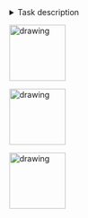 <details>
  <summary>Task description</summary>
  
  В задании требуется написать приложение, моделирующее работу
информационной системы некоторой компании, осуществляющей перевозку
грузов. Ниже более подробно описаны предметная область и технические
требования.

# Предметная область

Существуют следующие виды сущностей:

-   Фура

    -   Рег. номер (2 лат.буквы + 5 цифр)

    -   Размер смены водителей

    -   Вместимость (тонн)

    -   Состояние (исправен, неисправен)

    -   Текущий город

-   Водитель

    -   Имя

    -   Фамилия

    -   Личный номер

    -   Отработано часов в этом месяце

    -   Статус (отдых, в смене, за рулем)

    -   Текущий город

    -   Текущая фура

-   Заказ

    -   Уникальный номер

    -   Выполнен (да/нет)

    -   Список маршрутных точек

        -   Город

        -   Груз

        -   Тип (погрузка/выгрузка)

    -   Фура назначенная выполнять заказ

    -   Список водителей, которые выполняют заказ

-   Груз

    -   Номер груза

    -   Наименование

    -   Масса (в кг)

    -   Статус (подготовлен, отгружен, доставлен)

-   Карта страны

    -   Города

    -   Расстояния

Приложение должно обеспечивать следующую функциональность:

-   Для сотрудников компании (через UI-интерфейс):

    -   просмотр списка, добавление, редактирование и удаление фур,
        водителей;

    -   просмотр списка и добавление новых заказов с проверкой, что:

        -   все загружаемые грузы должны быть где-то выгружены;

        -   все выгружаемые грузы должны быть где-то загружены;

    -   просмотр состояния заказов и грузов;

    -   вывод списка фур, которые подходят для доставки заказа, если:

        -   фура находится в исправном состоянии;

        -   фура подходит по вместимости (с учетом погрузки/выгрузки
            грузов в городах по маршруту следования);

        -   фура не выполняет в данный момент никаких заказов;

    -   подбор и назначение водителей на основании размера смены
        используемой фуры и примерного времени в пути (рассчитывается по
        карте городов и путевым точкам):

        -   лимит времени за месяц (176 часов) для каждого из водителей
            в смене не будет превышен в ходе выполнения этого заказа
            (учесть также смену месяцев в ходе заказа);

        -   водитель не выполняет сейчас другие заказы;

        -   при назначении водитель находится в том же городе, что и
            фура.

-   Для водителей (через UI-интерфейс):

    -   отобразить следующую информацию:

        -   личный номер водителя

        -   личные номера со-водителя (-ей)

        -   рег. номер фуры

        -   номер заказа

        -   список маршрутных точек

    -   изменять фактическое время работы и статус заказа:

        -   водитель заступил/окончил смену

        -   водитель изменил статус:

            -   За рулём

            -   Второй водитель

            -   Погрузочно-разгрузочные работы

            -   Отдых

        -   водитель получил/выгрузил груз (изменить статус заказа)

            -   Загрузил

            -   Выгрузил

# Технические требования

В итоге требуется получить многопользовательское приложение типа
клиент-сервер с соединением по сети.

Все данные хранятся на стороне сервера. Каждый клиент может загружать
некоторые данные, после каждой операции изменения данные должны быть
синхронизованы с сервером.

Клиент должен иметь графический интерфейс.

Приложение должно обрабатывать аппаратные и программные ошибки.

Используемые технологии:

-   IDE - Any (Eclipse, IDEA)

-   Tomcat

-   DB -- MySQL

-   Maven

-   JPA

-   Spring Framework (кроме Boot, Data)

-   JSP

# II часть

Реализовать отдельное клиент-приложение типа электронное табло, которое
будет показывать полную информацию о последних заказах (минимум 10), их
количество будет зависеть от вашего UI.

На этом же экране должна отображаться сводная информация по водителям и
фурам за текущий месяц. Сколько всего водителей, сколько
доступных/недоступных. Сколько всего фур, сколько доступных/занятых на
заказе/неисправных.

Данные должны подгружаться при старте и храниться на стороне клиента.
Перезагрузка данных осуществляется в случае получения уведомления от
сервера.

Используемые технологии:

-   Maven

-   AS -- WildFly

-   EJB

-   JSF

-   MQ (для уведомлений от сервера)

-   WebServices (для обмена данных между клиентом и сервером)

# Критерии успешного выполнения

1\. Функциональность работает (обязательно наличие UI)

2\. Maven-based проект, разбитый на модули (билд одной командой, деплой
одной командой)

3\. Описаны интерфейсы предметной области

4\. Подключена БД MySQL

5\. Созданы сущности предметной области; маппинг на таблицы в БД

6\. Работа с сущностями через DAO

7\. Приложение развернуто на AS

8\. Реализована обработка исключений

9\. Подключено логгирование

10\. Наличие technical solution description

11\. Наличие unit-тестов на бизнес логику

Подключение любого фреймворка/библиотеки принимаются в зачет только при
условии выполнения пунктов, описанных выше.

Lombock -- допускается. Spring Boot и Data допустимы для использования
во 2й части обучения.

Рекомендуем использовать последнюю стабильную версию технологий,
обязательных к использованию.

Плюсом будет использование следующих технологий: Selenium, Sonar,
Angular/React (например, админка для табло), Docker, Microservices,
использования доступного cloud для развертывания приложения (например,
<https://cloud.yandex.ru/> - 1 месяц бесплатного использования) и/или
наличие «killer features».
    
</details>

[<img src="https://www.docker.com/sites/default/files/d8/2019-07/horizontal-logo-monochromatic-white.png" alt="drawing" width="100">](https://hub.docker.com/u/tuanalexeu/)

[<img src="https://upload.wikimedia.org/wikipedia/commons/thumb/e/e1/GitLab_logo.svg/1280px-GitLab_logo.svg.png" alt="drawing" width="100">](https://gitlab.com/tuanalexeu/logiweb-microservices)

[<img src="https://upload.wikimedia.org/wikipedia/commons/5/54/GitHub_Logo.png" alt="drawing" width="100">](https://github.com/tuanalexeu/logiweb-microservices)

